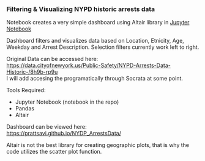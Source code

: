 ### Filtering & Visualizing NYPD historic arrests data
Notebook creates a very simple dashboard using Altair library in <a href='https://github.com/PrattSAVI/NYDP_ArrestsData/blob/master/NYPD%20Historic%20Arrests%20Data%20Dashboard.ipynb'>Jupyter Notebook</a>

Dashboard filters and visualizes data based on Location, Etnicity, Age, Weekday and Arrest Description. Selection filters currently work left to right. 


Original Data can be accessed here: <br><a href='https://data.cityofnewyork.us/Public-Safety/NYPD-Arrests-Data-Historic-/8h9b-rp9u'>https://data.cityofnewyork.us/Public-Safety/NYPD-Arrests-Data-Historic-/8h9b-rp9u </a>
<br>I will add accesing the programatically through Socrata at some point.


Tools Required:
* Jupyter Notebook (notebook in the repo)
* Pandas
* Altair

Dashboard can be viewed here: <a href='https://prattsavi.github.io/NYDP_ArrestsData/'>https://prattsavi.github.io/NYDP_ArrestsData/</a>

Altair is not the best library for creating geographic plots, that is why the code utilizes the scatter plot function.
